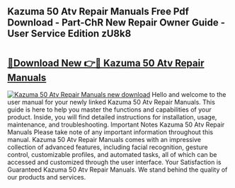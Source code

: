 ## Kazuma 50 Atv Repair Manuals Free Pdf Download - Part-ChR New Repair Owner Guide - User Service Edition zU8k8

# <h2><a href="http://bc80312.oget.top/?id=Kazuma+50+Atv+Repair+Manuals">🔗Download New 👉🔴 Kazuma 50 Atv Repair Manuals</a></h2>

[![Kazuma 50 Atv Repair Manuals new download](https://i.imgur.com/5g1atiW.png)](http://bc80312.oget.top/?id=Kazuma+50+Atv+Repair+Manuals)
Hello and welcome to the user manual for your newly linked Kazuma 50 Atv Repair Manuals. This guide is here to help you master the functions and capabilities of your product. Inside, you will find detailed instructions for installation, usage, maintenance, and troubleshooting. Important Notes Kazuma 50 Atv Repair Manuals Please take note of any important information throughout this manual. Kazuma 50 Atv Repair Manuals comes with an impressive collection of advanced features, including facial recognition, gesture control, customizable profiles, and automated tasks, all of which can be accessed and customized through the user interface. Your Satisfaction is Guaranteed Kazuma 50 Atv Repair Manuals. We stand behind the quality of our products and services.
